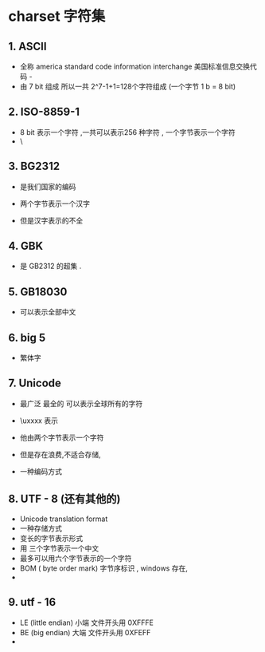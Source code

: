 # charset 字符集

## 1. ASCII

- 全称 america standard code information interchange  美国标准信息交换代码 -
-  由 7 bit 组成 所以一共 2^7-1+1=128个字符组成   (一个字节 1 b = 8 bit)

## 2. ISO-8859-1

- 8 bit 表示一个字符 ,一共可以表示256 种字符 , 一个字节表示一个字符
- \



## 3. BG2312

- 是我们国家的编码

- 两个字节表示一个汉字

- 但是汉字表示的不全

  

## 4. GBK

- 是 GB2312 的超集 .



## 5. GB18030

- 可以表示全部中文



## 6. big 5

- 繁体字





## 7. Unicode

- 最广泛 最全的 可以表示全球所有的字符

- \uxxxx 表示
- 他由两个字节表示一个字符
- 但是存在浪费,不适合存储,
- 一种编码方式 

## 8. UTF - 8 (还有其他的)

- Unicode translation format   
- 一种存储方式
- 变长的字节表示形式 
- 用 三个字节表示一个中文
- 最多可以用六个字节表示的一个字符
- BOM ( byte order mark)  字节序标识 , windows 存在,
- 



## 9. utf - 16

- LE (little endian) 小端  文件开头用  0XFFFE
- BE (big endian)     大端  文件开头用   0XFEFF
- 